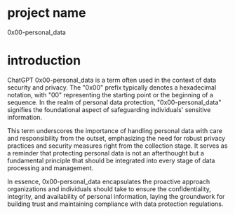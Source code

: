 # project name
0x00-personal_data

# introduction

ChatGPT
0x00-personal_data is a term often used in the context of data security and privacy. The "0x00" prefix typically denotes a hexadecimal notation, with "00" representing the starting point or the beginning of a sequence. In the realm of personal data protection, "0x00-personal_data" signifies the foundational aspect of safeguarding individuals' sensitive information.

This term underscores the importance of handling personal data with care and responsibility from the outset, emphasizing the need for robust privacy practices and security measures right from the collection stage. It serves as a reminder that protecting personal data is not an afterthought but a fundamental principle that should be integrated into every stage of data processing and management.

In essence, 0x00-personal_data encapsulates the proactive approach organizations and individuals should take to ensure the confidentiality, integrity, and availability of personal information, laying the groundwork for building trust and maintaining compliance with data protection regulations.
